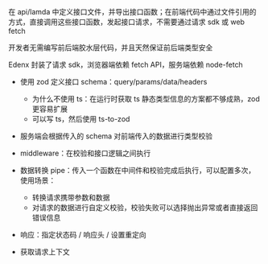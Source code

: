 在 api/lamda 中定义接口文件，并导出接口函数；在前端代码中通过文件引用的方式，直接调用这些接口函数，发起接口请求，不需要通过请求 sdk 或 web fetch

开发者无需编写前后端胶水层代码，并且天然保证前后端类型安全

Edenx 封装了请求 sdk，浏览器端依赖 fetch API，服务端依赖 node-fetch



- 使用 zod 定义接口 schema：query/params/data/headers
  - 为什么不使用 ts：在运行时获取 ts 静态类型信息的方案都不够成熟，zod 更容易扩展
  - 可以写 ts，然后使用 ts-to-zod

- 服务端会根据传入的 schema 对前端传入的数据进行类型校验
- middleware：在校验和接口逻辑之间执行
- 数据转换 pipe：传入一个函数在中间件和校验完成后执行，可以配置多次，使用场景：
  - 转换请求携带参数和数据
  - 对请求的数据进行自定义校验，校验失败可以选择抛出异常或者直接返回错误信息
- 响应：指定状态码 / 响应头 / 设置重定向
- 获取请求上下文



